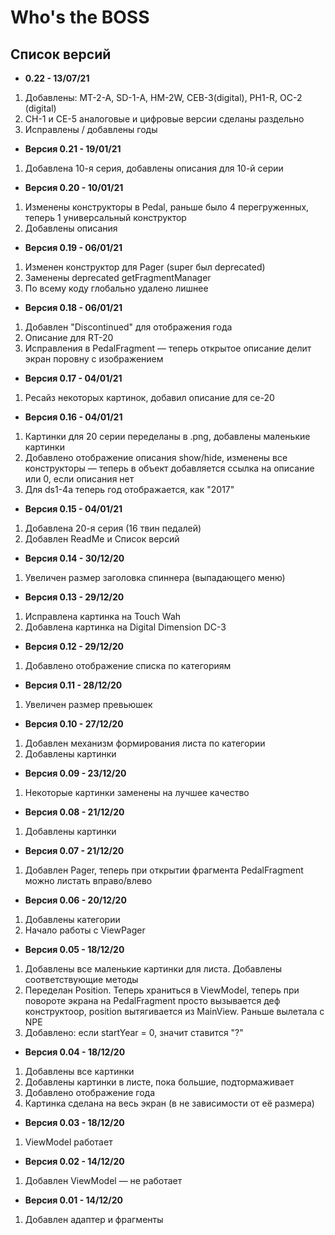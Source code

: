 # Who's the BOSS      
## Список версий

* <b>0.22 - 13/07/21</b>
1. Добавлены: MT-2-A, SD-1-A, HM-2W, CEB-3(digital), PH1-R, OC-2 (digital)
2. CH-1 и CE-5 аналоговые и цифровые версии сделаны раздельно
3. Исправлены / добавлены годы
* <b>Версия 0.21 - 19/01/21</b>
1. Добавлена 10-я серия, добавлены описания для 10-й серии
* <b>Версия 0.20 - 10/01/21</b>
1. Изменены конструкторы в Pedal, раньше было 4 перегруженных, теперь 1 универсальный конструктор
2. Добавлены описания
* <b>Версия 0.19 - 06/01/21</b>
1. Изменен конструктор для Pager (super был deprecated)
2. Заменены deprecated getFragmentManager
3. По всему коду глобально удалено лишнее 
* <b>Версия 0.18 - 06/01/21</b>
1. Добавлен "Discontinued" для отображения года
2. Описание для RT-20
3. Исправления в PedalFragment — теперь открытое описание делит экран поровну с изображением
* <b>Версия 0.17 - 04/01/21</b>
1. Ресайз некоторых картинок, добавил описание для ce-20
* <b>Версия 0.16 - 04/01/21</b>
1. Картинки для 20 серии переделаны в .png, добавлены маленькие картинки
2. Добавлено отображение описания show/hide, изменены все конструкторы — теперь в объект добавляется ссылка на описание или 0, если описания нет
3. Для ds1-4a теперь год отображается, как "2017"
* <b>Версия 0.15 - 04/01/21</b>
1. Добавлена 20-я серия (16 твин педалей)
2. Добавлен ReadMe и Список версий
* <b>Версия 0.14 - 30/12/20</b>
1. Увеличен размер заголовка спиннера (выпадающего меню)
* <b>Версия 0.13 - 29/12/20</b>
1. Исправлена картинка на Touch Wah
2. Добавлена картинка на Digital Dimension DC-3
* <b>Версия 0.12 - 29/12/20</b>
1. Добавлено отображение списка по категориям
* <b>Версия 0.11 - 28/12/20</b>
1. Увеличен размер превьюшек
* <b>Версия 0.10 - 27/12/20</b>
1. Добавлен механизм формирования листа по категории
2. Добавлены картинки
* <b>Версия 0.09 - 23/12/20</b>
1. Некоторые картинки заменены на лучшее качество
* <b>Версия 0.08 - 21/12/20</b>
1. Добавлены картинки
* <b>Версия 0.07 - 21/12/20</b>
1. Добавлен Pager, теперь при открытии фрагмента PedalFragment можно листать вправо/влево
* <b>Версия 0.06 - 20/12/20</b>
1. Добавлены категории
2. Начало работы с ViewPager
* <b>Версия 0.05 - 18/12/20</b>
1. Добавлены все маленькие картинки для листа. Добавлены соответствующие методы
2. Переделан Position. Теперь храниться в ViewModel, теперь при повороте экрана на PedalFragment просто вызывается деф конструктоор, position вытягивается из MainView. Раньше вылетала с NPE
3. Добавлено: если startYear = 0, значит ставится "?"
* <b>Версия 0.04 - 18/12/20</b>
1. Добавлены все картинки
2. Добавлены картинки в листе, пока большие, подтормаживает
3. Добавлено отображение года
4. Картинка сделана на весь экран (в не зависимости от её размера)
* <b>Версия 0.03 - 18/12/20</b>
1. ViewModel работает
* <b>Версия 0.02 - 14/12/20</b>
1. Добавлен ViewModel — не работает
* <b>Версия 0.01 - 14/12/20</b>
1. Добавлен адаптер и фрагменты
